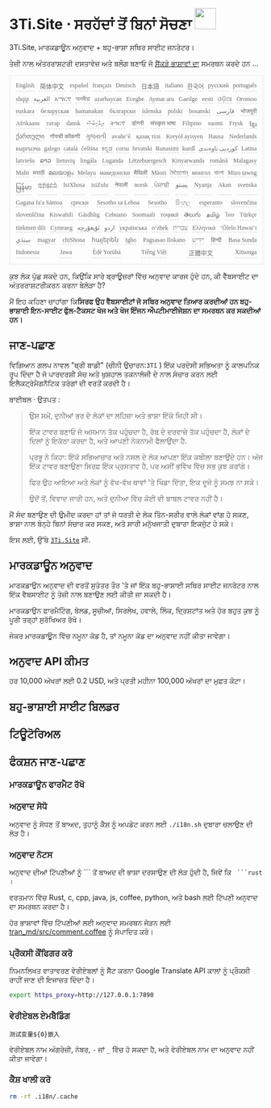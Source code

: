 <h1 style="justify-content:space-between">3Ti.Site ⋅ ਸਰਹੱਦਾਂ ਤੋਂ ਬਿਨਾਂ ਸੋਚਣਾ <img src="//i-01.eu.org/3Ti/logo.svg" style="user-select:none;margin-top:-1px;width:42px"></h1>

3Ti.Site, ਮਾਰਕਡਾਊਨ ਅਨੁਵਾਦ + ਬਹੁ-ਭਾਸ਼ਾ ਸਥਿਰ ਸਾਈਟ ਜਨਰੇਟਰ।

ਤੇਜ਼ੀ ਨਾਲ ਅੰਤਰਰਾਸ਼ਟਰੀ ਦਸਤਾਵੇਜ਼ ਅਤੇ ਬਲੌਗ ਬਣਾਓ ਜੋ [ਸੈਂਕੜੇ ਭਾਸ਼ਾਵਾਂ ਦਾ](https://github.com/i18n-site/node/blob/main/lang/src/index.js) ਸਮਰਥਨ ਕਰਦੇ ਹਨ ...

<pre class="langli" style="display:flex;flex-wrap:wrap;background:transparent;border:1px solid #eee;font-size:12px;box-shadow:0 0 3px inset #eee;padding:12px 5px 4px 12px;justify-content:space-between;"><style>pre.langli i{font-weight:300;font-family:s;margin-right:7px;margin-bottom:8px;font-style:normal;color:#666;border-bottom:1px dashed #ccc;}</style><i>English</i><i> 简体中文 </i><i>español</i><i>français</i><i>Deutsch</i><i> 日本語 </i><i>italiano</i><i>한국어</i><i>русский</i><i>português</i><i>shqip</i><i>‫العربية‬</i><i>አማርኛ</i><i>অসমীয়া</i><i>azərbaycan</i><i>Eʋegbe</i><i>Aymar aru</i><i>Gaeilge</i><i>eesti</i><i>ଓଡ଼ିଆ</i><i>Oromoo</i><i>euskara</i><i>беларуская</i><i>bamanakan</i><i>български</i><i>íslenska</i><i>polski</i><i>bosanski</i><i>‫فارسی‬</i><i>भोजपुरी</i><i>Afrikaans</i><i>татар</i><i>dansk</i><i>‫ދިވެހިބަސް‬</i><i>ትግርኛ</i><i>डोगरी</i><i>संस्कृत भाषा</i><i>Filipino</i><i>suomi</i><i>Frysk</i><i>ខ្មែរ</i><i>ქართული</i><i>गोंयची कोंकणी</i><i>ગુજરાતી</i><i>avañe’ẽ</i><i>қазақ тілі</i><i>Kreyòl ayisyen</i><i>Hausa</i><i>Nederlands</i><i>кыргызча</i><i>galego</i><i>català</i><i>čeština</i><i>ಕನ್ನಡ</i><i>corsu</i><i>hrvatski</i><i>Runasimi</i><i>kurdî</i><i>‫کوردیی ناوەندی‬</i><i>Latina</i><i>latviešu</i><i>ລາວ</i><i>lietuvių</i><i>lingála</i><i>Luganda</i><i>Lëtzebuergesch</i><i>Kinyarwanda</i><i>română</i><i>Malagasy</i><i>Malti</i><i>मराठी</i><i>മലയാളം</i><i>Melayu</i><i>македонски</i><i>मैथिली</i><i>Māori</i><i>মৈতৈলোন্</i><i>монгол</i><i>বাংলা</i><i>Mizo ṭawng</i><i>မြန်မာ</i><i>𞄀𞄄𞄰𞄩𞄍𞄜𞄰</i><i>IsiXhosa</i><i>isiZulu</i><i>नेपाली</i><i>norsk</i><i>ਪੰਜਾਬੀ</i><i>‫پښتو‬</i><i>Nyanja</i><i>Akan</i><i>svenska</i><i>Gagana fa'a Sāmoa</i><i>српски</i><i>Sesotho sa Leboa</i><i>Sesotho</i><i>සිංහල</i><i>esperanto</i><i>slovenčina</i><i>slovenščina</i><i>Kiswahili</i><i>Gàidhlig</i><i>Cebuano</i><i>Soomaali</i><i>тоҷикӣ</i><i>తెలుగు</i><i>தமிழ்</i><i>ไทย</i><i>Türkçe</i><i>türkmen dili</i><i>Cymraeg</i><i>‫ئۇيغۇرچە‬</i><i>‫اردو‬</i><i>українська</i><i>o‘zbek</i><i>‫עברית‬</i><i>Ελληνικά</i><i>ʻŌlelo Hawaiʻi</i><i>‫سنڌي‬</i><i>magyar</i><i>chiShona</i><i>հայերեն</i><i>Igbo</i><i>Pagsasao Ilokano</i><i>‫ייִדיש‬</i><i>हिन्दी</i><i>Basa Sunda</i><i>Indonesia</i><i>Jawa</i><i>Èdè Yorùbá</i><i>Tiếng Việt</i><i> 正體中文 </i><i>Xitsonga</i></pre>

ਕੁਝ ਲੋਕ ਪੁੱਛ ਸਕਦੇ ਹਨ, ਕਿਉਂਕਿ ਸਾਰੇ ਬ੍ਰਾਊਜ਼ਰਾਂ ਵਿੱਚ ਅਨੁਵਾਦ ਕਾਰਜ ਹੁੰਦੇ ਹਨ, ਕੀ ਵੈੱਬਸਾਈਟ ਦਾ ਅੰਤਰਰਾਸ਼ਟਰੀਕਰਨ ਕਰਨਾ ਬੇਲੋੜਾ ਹੈ?

ਮੈਂ ਇਹ ਕਹਿਣਾ ਚਾਹਾਂਗਾ ਕਿ**ਸਿਰਫ ਉਹ ਵੈਬਸਾਈਟਾਂ ਜੋ ਸਥਿਰ ਅਨੁਵਾਦ ਤਿਆਰ ਕਰਦੀਆਂ ਹਨ ਬਹੁ-ਭਾਸ਼ਾਈ ਇਨ-ਸਾਈਟ ਫੁੱਲ-ਟੈਕਸਟ ਖੋਜ ਅਤੇ ਖੋਜ ਇੰਜਨ ਔਪਟੀਮਾਈਜੇਸ਼ਨ ਦਾ ਸਮਰਥਨ ਕਰ ਸਕਦੀਆਂ ਹਨ।**

## ਜਾਣ-ਪਛਾਣ

ਵਿਗਿਆਨ ਗਲਪ ਨਾਵਲ &quot;ਥ੍ਰੀ ਬਾਡੀ&quot; (ਚੀਨੀ ਉਚਾਰਨ:`3Tǐ` ) ਇੱਕ ਪਰਦੇਸੀ ਸਭਿਅਤਾ ਨੂੰ ਕਾਲਪਨਿਕ ਰੂਪ ਦਿੰਦਾ ਹੈ ਜੋ ਪਾਰਦਰਸ਼ੀ ਸੋਚ ਅਤੇ ਖੁਸ਼ਹਾਲ ਤਕਨਾਲੋਜੀ ਦੇ ਨਾਲ ਸੰਚਾਰ ਕਰਨ ਲਈ ਇਲੈਕਟ੍ਰੋਮੈਗਨੈਟਿਕ ਤਰੰਗਾਂ ਦੀ ਵਰਤੋਂ ਕਰਦੀ ਹੈ।

ਬਾਈਬਲ · ਉਤਪਤ :

> ਉਸ ਸਮੇਂ, ਦੁਨੀਆਂ ਭਰ ਦੇ ਲੋਕਾਂ ਦਾ ਲਹਿਜ਼ਾ ਅਤੇ ਭਾਸ਼ਾ ਇੱਕੋ ਜਿਹੀ ਸੀ।
>
> ਇੱਕ ਟਾਵਰ ਬਣਾਓ ਜੋ ਅਸਮਾਨ ਤੱਕ ਪਹੁੰਚਦਾ ਹੈ, ਰੱਬ ਦੇ ਦਰਵਾਜ਼ੇ ਤੱਕ ਪਹੁੰਚਦਾ ਹੈ, ਲੋਕਾਂ ਦੇ ਦਿਲਾਂ ਨੂੰ ਇਕੱਠਾ ਕਰਦਾ ਹੈ, ਅਤੇ ਆਪਣੀ ਨੇਕਨਾਮੀ ਫੈਲਾਉਂਦਾ ਹੈ.
>
> ਪ੍ਰਭੂ ਨੇ ਕਿਹਾ: ਇੱਕੋ ਸਭਿਆਚਾਰ ਅਤੇ ਨਸਲ ਦੇ ਲੋਕ ਆਪਣਾ ਇੱਕ ਕਬੀਲਾ ਬਣਾਉਂਦੇ ਹਨ। ਅੱਜ ਇੱਕ ਟਾਵਰ ਬਣਾਉਣਾ ਸਿਰਫ਼ ਇੱਕ ਪ੍ਰਸਤਾਵ ਹੈ, ਪਰ ਅਸੀਂ ਭਵਿੱਖ ਵਿੱਚ ਸਭ ਕੁਝ ਕਰਾਂਗੇ।
>
> ਫਿਰ ਉਹ ਆਇਆ ਅਤੇ ਲੋਕਾਂ ਨੂੰ ਵੱਖ-ਵੱਖ ਥਾਵਾਂ 'ਤੇ ਖਿੰਡਾ ਦਿੱਤਾ, ਇਕ ਦੂਜੇ ਨੂੰ ਸਮਝ ਨਾ ਸਕੇ।
>
> ਉਦੋਂ ਤੋਂ, ਵਿਵਾਦ ਜਾਰੀ ਹਨ, ਅਤੇ ਦੁਨੀਆ ਵਿੱਚ ਕੋਈ ਵੀ ਬਾਬਲ ਟਾਵਰ ਨਹੀਂ ਹੈ।

ਮੈਂ ਸੰਦ ਬਣਾਉਣ ਦੀ ਉਮੀਦ ਕਰਦਾ ਹਾਂ ਤਾਂ ਜੋ ਧਰਤੀ ਦੇ ਲੋਕ ਤਿੰਨ-ਸਰੀਰ ਵਾਲੇ ਲੋਕਾਂ ਵਾਂਗ ਹੋ ਸਕਣ, ਭਾਸ਼ਾ ਨਾਲ ਬੰਨ੍ਹੇ ਬਿਨਾਂ ਸੰਚਾਰ ਕਰ ਸਕਣ, ਅਤੇ ਸਾਰੀ ਮਨੁੱਖਜਾਤੀ ਦੁਬਾਰਾ ਇਕਜੁੱਟ ਹੋ ਸਕੇ।

ਇਸ ਲਈ, ਉੱਥੇ [`3Ti.Site`](//3Ti.Site) ਸੀ.

## ਮਾਰਕਡਾਊਨ ਅਨੁਵਾਦ

ਮਾਰਕਡਾਉਨ ਅਨੁਵਾਦ ਦੀ ਵਰਤੋਂ ਸੁਤੰਤਰ ਤੌਰ 'ਤੇ ਜਾਂ ਇੱਕ ਬਹੁ-ਭਾਸ਼ਾਈ ਸਥਿਰ ਸਾਈਟ ਜਨਰੇਟਰ ਨਾਲ ਇੱਕ ਵੈਬਸਾਈਟ ਨੂੰ ਤੇਜ਼ੀ ਨਾਲ ਬਣਾਉਣ ਲਈ ਕੀਤੀ ਜਾ ਸਕਦੀ ਹੈ।

ਮਾਰਕਡਾਉਨ ਫਾਰਮੈਟਿੰਗ, ਬੋਲਡ, ਸੂਚੀਆਂ, ਸਿਰਲੇਖ, ਹਵਾਲੇ, ਲਿੰਕ, ਦ੍ਰਿਸ਼ਟਾਂਤ ਅਤੇ ਹੋਰ ਬਹੁਤ ਕੁਝ ਨੂੰ ਪੂਰੀ ਤਰ੍ਹਾਂ ਸੁਰੱਖਿਅਤ ਰੱਖੋ।

ਜੇਕਰ ਮਾਰਕਡਾਊਨ ਵਿੱਚ ਨਮੂਨਾ ਕੋਡ ਹੈ, ਤਾਂ ਨਮੂਨਾ ਕੋਡ ਦਾ ਅਨੁਵਾਦ ਨਹੀਂ ਕੀਤਾ ਜਾਵੇਗਾ।

## ਅਨੁਵਾਦ API ਕੀਮਤ

ਹਰ 10,000 ਅੱਖਰਾਂ ਲਈ 0.2 USD, ਅਤੇ ਪ੍ਰਤੀ ਮਹੀਨਾ 100,000 ਅੱਖਰਾਂ ਦਾ ਮੁਫ਼ਤ ਕੋਟਾ।

## ਬਹੁ-ਭਾਸ਼ਾਈ ਸਾਈਟ ਬਿਲਡਰ

## ਟਿਊਟੋਰਿਅਲ

## ਫੰਕਸ਼ਨ ਜਾਣ-ਪਛਾਣ

### ਮਾਰਕਡਾਊਨ ਫਾਰਮੈਟ ਰੱਖੋ

### ਅਨੁਵਾਦ ਸੋਧੋ

ਅਨੁਵਾਦ ਨੂੰ ਸੋਧਣ ਤੋਂ ਬਾਅਦ, ਤੁਹਾਨੂੰ ਕੈਸ਼ ਨੂੰ ਅਪਡੇਟ ਕਰਨ ਲਈ `./i18n.sh` ਦੁਬਾਰਾ ਚਲਾਉਣ ਦੀ ਲੋੜ ਹੈ।

### ਅਨੁਵਾਦ ਨੋਟਸ

ਅਨੁਵਾਦ ਦੀਆਂ ਟਿੱਪਣੀਆਂ ਨੂੰ \``` ਤੋਂ ਬਾਅਦ ਦੀ ਭਾਸ਼ਾ ਦਰਸਾਉਣ ਦੀ ਲੋੜ ਹੁੰਦੀ ਹੈ, ਜਿਵੇਂ ਕਿ ` ```rust` ।

ਵਰਤਮਾਨ ਵਿੱਚ Rust, c, cpp, java, js, coffee, python, ਅਤੇ bash ਲਈ ਟਿੱਪਣੀ ਅਨੁਵਾਦ ਦਾ ਸਮਰਥਨ ਕਰਦਾ ਹੈ।

ਹੋਰ ਭਾਸ਼ਾਵਾਂ ਵਿੱਚ ਟਿੱਪਣੀਆਂ ਲਈ ਅਨੁਵਾਦ ਸਮਰਥਨ ਜੋੜਨ ਲਈ [tran_md/src/comment.coffee](https://github.com/i18n-site/node/blob/main/tran_md/src/comment.coffee) ਨੂੰ ਸੰਪਾਦਿਤ ਕਰੋ।

### ਪ੍ਰੌਕਸੀ ਕੌਂਫਿਗਰ ਕਰੋ

ਨਿਮਨਲਿਖਤ ਵਾਤਾਵਰਣ ਵੇਰੀਏਬਲਾਂ ਨੂੰ ਸੈੱਟ ਕਰਨਾ Google Translate API ਕਾਲਾਂ ਨੂੰ ਪ੍ਰੌਕਸੀ ਰਾਹੀਂ ਜਾਣ ਦੀ ਇਜਾਜ਼ਤ ਦਿੰਦਾ ਹੈ।

```bash
export https_proxy=http://127.0.0.1:7890
```

### ਵੇਰੀਏਬਲ ਏਮਬੈਡਿੰਗ

```
测试变量${0}嵌入
```

ਵੇਰੀਏਬਲ ਨਾਮ ਅੰਗਰੇਜ਼ੀ, ਨੰਬਰ, `-` ਜਾਂ `_` ਵਿੱਚ ਹੋ ਸਕਦਾ ਹੈ, ਅਤੇ ਵੇਰੀਏਬਲ ਨਾਮ ਦਾ ਅਨੁਵਾਦ ਨਹੀਂ ਕੀਤਾ ਜਾਵੇਗਾ।

### ਕੈਸ਼ ਖਾਲੀ ਕਰੋ

```bash
rm -rf .i18n/.cache
```
